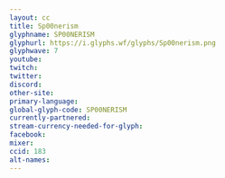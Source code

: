 ```yaml
---
layout: cc
title: Sp00nerism
glyphname: SP00NERISM
glyphurl: https://i.glyphs.wf/glyphs/Sp00nerism.png
glyphwave: 7
youtube: 
twitch: 
twitter: 
discord: 
other-site: 
primary-language: 
global-glyph-code: SP00NERISM
currently-partnered: 
stream-currency-needed-for-glyph: 
facebook: 
mixer: 
ccid: 183
alt-names: 
---
```


